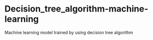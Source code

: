 # Decision_tree_algorithm-machine-learning
Machine learning model trained by using decision tree algorithm
